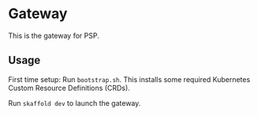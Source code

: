 # Gateway

This is the gateway for PSP.

## Usage

First time setup: Run `bootstrap.sh`. This installs some required Kubernetes Custom Resource Definitions (CRDs).

Run `skaffold dev` to launch the gateway.
